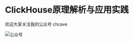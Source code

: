 ClickHouse原理解析与应用实践
===


欢迎大家关注我的公众号 chcave </p>
![公众号](https://github.com/nauu/clickhousebook/raw/master/imgs/official.jpg)  

